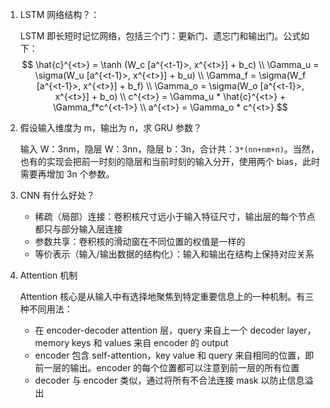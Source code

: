 1. LSTM 网络结构？：

    LSTM 即长短时记忆网络，包括三个门：更新门、遗忘门和输出门。公式如下：
    $$
    \hat{c}^{<t>} = \tanh (W_c [a^{<t-1}>, x^{<t>}] + b_c) \\
    \Gamma_u = \sigma(W_u [a^{<t-1}>, x^{<t>}] + b_u) \\
    \Gamma_f = \sigma(W_f [a^{<t-1}>, x^{<t>}] + b_f) \\
    \Gamma_o = \sigma(W_o [a^{<t-1}>, x^{<t>}] + b_o) \\
    c^{<t>} = \Gamma_u * \hat{c}^{<t>} + \Gamma_f*c^{<t-1>} \\
    a^{<t>} = \Gamma_o * c^{<t>}
    $$

2. 假设输入维度为 m，输出为 n，求 GRU 参数？

    输入  W：3nm，隐层 W：3nn，隐层 b：3n，合计共：`3*(nn+nm+n)`。当然，也有的实现会把前一时刻的隐层和当前时刻的输入分开，使用两个 bias，此时需要再增加 3n 个参数。

3. CNN 有什么好处？

    - 稀疏（局部）连接：卷积核尺寸远小于输入特征尺寸，输出层的每个节点都只与部分输入层连接
    - 参数共享：卷积核的滑动窗在不同位置的权值是一样的
    - 等价表示（输入/输出数据的结构化）：输入和输出在结构上保持对应关系

4. Attention 机制

    Attention 核心是从输入中有选择地聚焦到特定重要信息上的一种机制。有三种不同用法：

    - 在 encoder-decoder attention 层，query 来自上一个 decoder layer，memory keys 和 values 来自 encoder 的 output
    - encoder 包含 self-attention，key value 和 query 来自相同的位置，即前一层的输出。encoder 的每个位置都可以注意到前一层的所有位置
    - decoder 与 encoder 类似，通过将所有不合法连接 mask 以防止信息溢出

